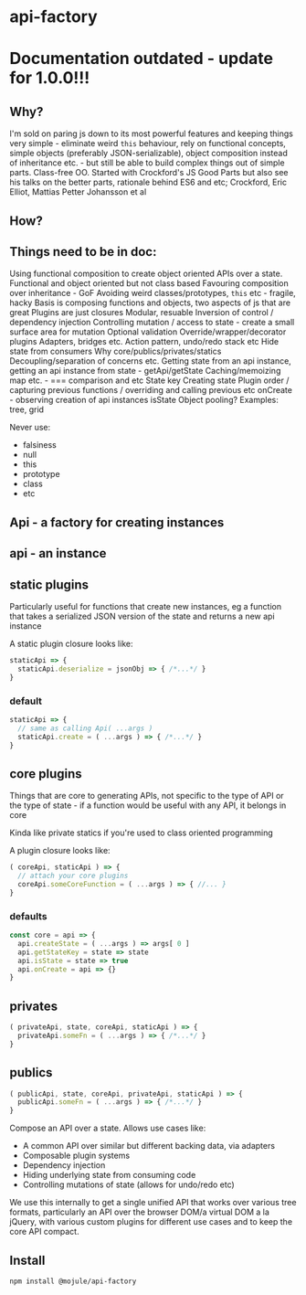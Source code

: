 # api-factory

# Documentation outdated - update for 1.0.0!!!

## Why?

I'm sold on paring js down to its most powerful features and keeping things very
simple - eliminate weird `this` behaviour, rely on functional concepts, simple
objects (preferably JSON-serializable), object composition instead of
inheritance etc. - but still be able to build complex things out of simple
parts. Class-free OO. Started with Crockford's JS Good Parts but also see
his talks on the better parts, rationale behind ES6 and etc; Crockford, Eric
Elliot, Mattias Petter Johansson et al

## How?

## Things need to be in doc:

Using functional composition to create object oriented APIs over a state.
Functional and object oriented but not class based
Favouring composition over inheritance - GoF
Avoiding weird classes/prototypes, `this` etc - fragile, hacky
Basis is composing functions and objects, two aspects of js that are great
Plugins are just closures
Modular, resuable
Inversion of control / dependency injection
Controlling mutation / access to state - create a small surface area for mutation
Optional validation
Override/wrapper/decorator plugins
Adapters, bridges etc.
Action pattern, undo/redo stack etc
Hide state from consumers
Why core/publics/privates/statics
Decoupling/separation of concerns etc.
Getting state from an api instance, getting an api instance from state - getApi/getState
Caching/memoizing map etc. - === comparison and etc
State key
Creating state
Plugin order / capturing previous functions / overriding and calling previous etc
onCreate - observing creation of api instances
isState
Object pooling?
Examples: tree, grid

Never use:
  - falsiness
  - null
  - this
  - prototype
  - class
  - etc

## Api - a factory for creating instances

## api - an instance

## static plugins

Particularly useful for functions that create new instances, eg a function that
takes a serialized JSON version of the state and returns a new api instance

A static plugin closure looks like:

```javascript
staticApi => {
  staticApi.deserialize = jsonObj => { /*...*/ }
}
```

### default

```javascript
staticApi => {
  // same as calling Api( ...args )
  staticApi.create = ( ...args ) => { /*...*/ }
}
```

## core plugins

Things that are core to generating APIs, not specific to the type of API or the
type of state - if a function would be useful with any API, it belongs in core

Kinda like private statics if you're used to class oriented programming

A plugin closure looks like:

```javascript
( coreApi, staticApi ) => {
  // attach your core plugins
  coreApi.someCoreFunction = ( ...args ) => { //... }
}
```

### defaults

```javascript
const core = api => {
  api.createState = ( ...args ) => args[ 0 ]
  api.getStateKey = state => state
  api.isState = state => true
  api.onCreate = api => {}
}
```

## privates

```javascript
( privateApi, state, coreApi, staticApi ) => {
  privateApi.someFn = ( ...args ) => { /*...*/ }
}
```

## publics

```javascript
( publicApi, state, coreApi, privateApi, staticApi ) => {
  publicApi.someFn = ( ...args ) => { /*...*/ }
}
```

Compose an API over a state. Allows use cases like:

- A common API over similar but different backing data, via adapters
- Composable plugin systems
- Dependency injection
- Hiding underlying state from consuming code
- Controlling mutations of state (allows for undo/redo etc)

We use this internally to get a single unified API that works over various tree
formats, particularly an API over the browser DOM/a virtual DOM a la jQuery,
with various custom plugins for different use cases and to keep the core API
compact.

## Install

`npm install @mojule/api-factory`
